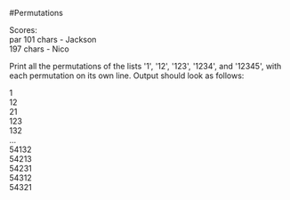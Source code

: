 #Permutations

Scores:  
par 101 chars - Jackson  
    197 chars - Nico

Print all the permutations of the lists '1', '12', '123', '1234', and '12345', with each permutation on its own line. Output should look as follows:

1  
12  
21  
123  
132  
...  
54132  
54213  
54231  
54312  
54321  